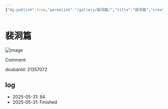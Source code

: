 ```yaml
---
{"dg-publish":true,"permalink":"/gallery/裴洞篇/","title":"裴洞篇","created":"2025-06-16T14:31:18.536+08:00"}
---
```



# 裴洞篇

![image](https://hiraeth-picbed.oss-cn-beijing.aliyuncs.com/20250531155031.webp)

Comment: 



doubanId: 21357072

## log

- 2025-05-31: 84
- 2025-05-31: Finished
